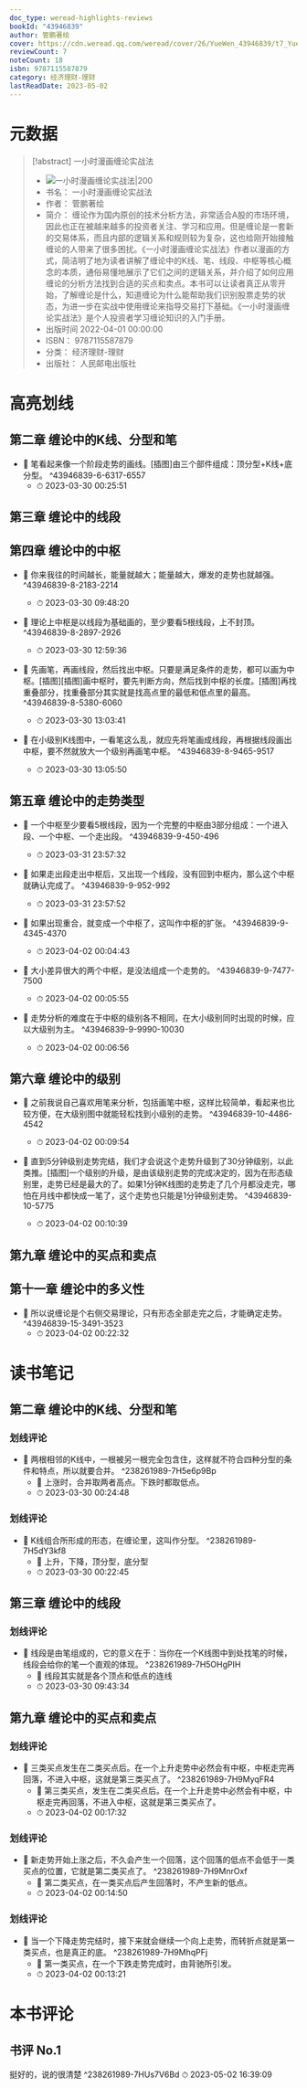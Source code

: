```yaml
---
doc_type: weread-highlights-reviews
bookId: "43946839"
author: 管鹏著绘
cover: https://cdn.weread.qq.com/weread/cover/26/YueWen_43946839/t7_YueWen_43946839.jpg
reviewCount: 7
noteCount: 18
isbn: 9787115587879
category: 经济理财-理财
lastReadDate: 2023-05-02
---
```

# 元数据
> [!abstract] 一小时漫画缠论实战法
> - ![ 一小时漫画缠论实战法|200](https://cdn.weread.qq.com/weread/cover/26/YueWen_43946839/t7_YueWen_43946839.jpg)
> - 书名： 一小时漫画缠论实战法
> - 作者： 管鹏著绘
> - 简介： 缠论作为国内原创的技术分析方法，非常适合A股的市场环境，因此也正在被越来越多的投资者关注、学习和应用。但是缠论是一套新的交易体系，而且内部的逻辑关系和规则较为复杂，这也给刚开始接触缠论的人带来了很多困扰。《一小时漫画缠论实战法》作者以漫画的方式，简洁明了地为读者讲解了缠论中的K线、笔、线段、中枢等核心概念的本质，通俗易懂地展示了它们之间的逻辑关系，并介绍了如何应用缠论的分析方法找到合适的买点和卖点。本书可以让读者真正从零开始，了解缠论是什么，知道缠论为什么能帮助我们识别股票走势的状态，为进一步在实战中使用缠论来指导交易打下基础。《一小时漫画缠论实战法》是个人投资者学习缠论知识的入门手册。
> - 出版时间 2022-04-01 00:00:00
> - ISBN： 9787115587879
> - 分类： 经济理财-理财
> - 出版社： 人民邮电出版社

# 高亮划线

## 第二章 缠论中的K线、分型和笔

 
 

- 📌 笔看起来像一个阶段走势的画线。[插图]由三个部件组成：顶分型+K线+底分型。 ^43946839-6-6317-6557
    - ⏱ 2023-03-30 00:25:51 
## 第三章 缠论中的线段

 
## 第四章 缠论中的中枢


- 📌 你来我往的时间越长，能量就越大；能量越大，爆发的走势也就越强。 ^43946839-8-2183-2214
    - ⏱ 2023-03-30 09:48:20 

- 📌 理论上中枢是以线段为基础画的，至少要看5根线段，上不封顶。 ^43946839-8-2897-2926
    - ⏱ 2023-03-30 12:59:36 

- 📌 先画笔，再画线段，然后找出中枢。只要是满足条件的走势，都可以画为中枢。[插图][插图]画中枢时，要先判断方向，然后找到中枢的长度。[插图]再找重叠部分，找重叠部分其实就是找高点里的最低和低点里的最高。 ^43946839-8-5380-6060
    - ⏱ 2023-03-30 13:03:41 

- 📌 在小级别K线图中，一看笔这么乱，就应先将笔画成线段，再根据线段画出中枢，要不然就放大一个级别再画笔中枢。 ^43946839-8-9465-9517
    - ⏱ 2023-03-30 13:05:50 
## 第五章 缠论中的走势类型


- 📌 一个中枢至少要看5根线段，因为一个完整的中枢由3部分组成：一个进入段、一个中枢、一个走出段。 ^43946839-9-450-496
    - ⏱ 2023-03-31 23:57:32 

- 📌 如果走出段走出中枢后，又出现一个线段，没有回到中枢内，那么这个中枢就确认完成了。 ^43946839-9-952-992
    - ⏱ 2023-03-31 23:57:52 

- 📌 如果出现重合，就变成一个中枢了，这叫作中枢的扩张。 ^43946839-9-4345-4370
    - ⏱ 2023-04-02 00:04:43 

- 📌 大小差异很大的两个中枢，是没法组成一个走势的。 ^43946839-9-7477-7500
    - ⏱ 2023-04-02 00:05:55 

- 📌 走势分析的难度在于中枢的级别各不相同，在大小级别同时出现的时候，应以大级别为主。 ^43946839-9-9990-10030
    - ⏱ 2023-04-02 00:06:56 
## 第六章 缠论中的级别


- 📌 之前我说自己喜欢用笔来分析，包括画笔中枢，这样比较简单，看起来也比较方便，在大级别图中就能轻松找到小级别的走势。 ^43946839-10-4486-4542
    - ⏱ 2023-04-02 00:09:54 

- 📌 直到5分钟级别走势完结，我们才会说这个走势升级到了30分钟级别，以此类推。[插图]一个级别的升级，是由该级别走势的完成决定的，因为在形态级别里，走势已经是最大的了。如果1分钟K线图的走势走了几个月都没走完，哪怕在月线中都快成一笔了，这个走势也只能是1分钟级别走势。 ^43946839-10-5775
    - ⏱ 2023-04-02 00:10:39 
## 第九章 缠论中的买点和卖点

 
 
 
## 第十一章 缠论中的多义性


- 📌 所以说缠论是个右侧交易理论，只有形态全部走完之后，才能确定走势。 ^43946839-15-3491-3523
    - ⏱ 2023-04-02 00:22:32 
# 读书笔记

## 第二章 缠论中的K线、分型和笔

### 划线评论
- 📌 两根相邻的K线中，一根被另一根完全包含住，这样就不符合四种分型的条件和特点，所以就要合并。  ^238261989-7H5e6p9Bp
    - 💭 上涨时，合并取两者高点。下跌时都取低点。
    - ⏱ 2023-03-30 00:24:48

### 划线评论
- 📌 K线组合所形成的形态，在缠论里，这叫作分型。  ^238261989-7H5dY3kf8
    - 💭 上升，下降，顶分型，底分型
    - ⏱ 2023-03-30 00:22:45
   
## 第三章 缠论中的线段

### 划线评论
- 📌 线段是由笔组成的，它的意义在于：当你在一个K线图中到处找笔的时候，线段会给你的笔一个直观的体现。  ^238261989-7H5OHgPIH
    - 💭 线段其实就是各个顶点和低点的连线
    - ⏱ 2023-03-30 09:43:34
   
## 第九章 缠论中的买点和卖点

### 划线评论
- 📌 三类买点发生在二类买点后。在一个上升走势中必然会有中枢，中枢走完再回落，不进入中枢，这就是第三类买点了。  ^238261989-7H9MyqFR4
    - 💭 第三类买点，发生在二类买点后。在一个上升走势中必然会有中枢，中枢走完再回落，不进入中枢，这就是第三类买点了。
    - ⏱ 2023-04-02 00:17:32

### 划线评论
- 📌 新走势开始上涨之后，不久会产生一个回落，这个回落的低点不会低于一类买点的位置，它就是第二类买点了。  ^238261989-7H9MnrOxf
    - 💭 第二类买点，在一类买点后产生回落时，不产生新的低点。
    - ⏱ 2023-04-02 00:14:50

### 划线评论
- 📌 当一个下降走势完结时，接下来就会继续一个向上走势，而转折点就是第一类买点，也是真正的底。  ^238261989-7H9MhqPFj
    - 💭 第一类买点，在一个下跌走势完成时，由背驰所引发。
    - ⏱ 2023-04-02 00:13:21
   
# 本书评论

## 书评 No.1 
挺好的，说的很清楚 ^238261989-7HUs7V6Bd
⏱ 2023-05-02 16:39:09
